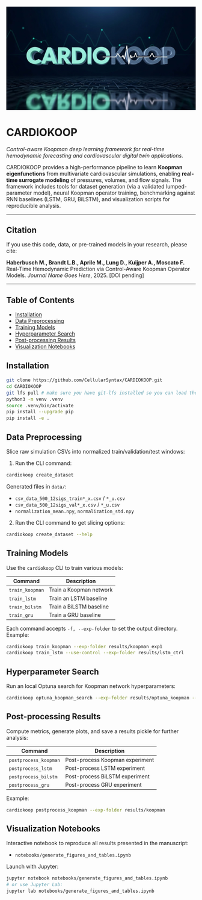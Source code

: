 <p align="center">
  <img src="assets/logo.png" alt="CardioKoop" width="1000"/>
</p>

# **CARDIOKOOP**  
*Control-aware Koopman deep learning framework for real-time hemodynamic forecasting and cardiovascular digital twin applications.*

CARDIOKOOP provides a high-performance pipeline to learn **Koopman eigenfunctions** from multivariate cardiovascular simulations, enabling **real-time surrogate modeling** of pressures, volumes, and flow signals. The framework includes tools for dataset generation (via a validated lumped-parameter model), neural Koopman operator training, benchmarking against RNN baselines (LSTM, GRU, BiLSTM), and visualization scripts for reproducible analysis.

---

## **Citation**
If you use this code, data, or pre-trained models in your research, please cite:  

**Haberbusch M., Brandt L.B., Aprile M., Lung D., Kuijper A., Moscato F.** Real-Time Hemodynamic Prediction via Control-Aware Koopman Operator Models.  *Journal Name Goes Here*, 2025. [DOI pending]

---


## Table of Contents

- [Installation](#installation)
- [Data Preprocessing](#data-preprocessing)
- [Training Models](#training-models)
- [Hyperparameter Search](#hyperparameter-search)
- [Post-processing Results](#post-processing-results)
- [Visualization Notebooks](#visualization-notebooks)

## Installation

```bash
git clone https://github.com/CellularSyntax/CARDIOKOOP.git
cd CARDIOKOOP
git lfs pull # make sure you have git-lfs installed so you can load the data files from the repository
python3 -m venv .venv
source .venv/bin/activate
pip install --upgrade pip
pip install -e .
```

## Data Preprocessing

Slice raw simulation CSVs into normalized train/validation/test windows:

1. Run the CLI command:

```bash
cardiokoop create_dataset
```

Generated files in `data/`:
- `csv_data_500_12sigs_train*_x.csv` / `*_u.csv`
- `csv_data_500_12sigs_val*_x.csv` / `*_u.csv`
- `normalization_mean.npy`, `normalization_std.npy`

2. Run the CLI command to get slicing options: 

```bash
cardiokoop create_dataset --help
```


## Training Models

Use the `cardiokoop` CLI to train various models:

| Command           | Description                       |
|-------------------|-----------------------------------|
| `train_koopman`   | Train a Koopman network           |
| `train_lstm`      | Train an LSTM baseline            |
| `train_bilstm`    | Train a BiLSTM baseline           |
| `train_gru`       | Train a GRU baseline              |

Each command accepts `-f, --exp-folder` to set the output directory. Example:

```bash
cardiokoop train_koopman --exp-folder results/koopman_exp1
cardiokoop train_lstm --use-control --exp-folder results/lstm_ctrl
```

## Hyperparameter Search

Run an local Optuna search for Koopman network hyperparameters:

```bash
cardiokoop optuna_koopman_search --exp-folder results/optuna_koopman --local
```

## Post-processing Results

Compute metrics, generate plots, and save a results pickle for further analysis:

| Command               | Description                          |
|-----------------------|--------------------------------------|
| `postprocess_koopman` | Post-process Koopman experiment      |
| `postprocess_lstm`    | Post-process LSTM experiment         |
| `postprocess_bilstm`  | Post-process BiLSTM experiment       |
| `postprocess_gru`     | Post-process GRU experiment          |

Example:

```bash
cardiokoop postprocess_koopman --exp-folder results/koopman
```

## Visualization Notebooks

Interactive notebook to reproduce all results presented in the manuscript:

- `notebooks/generate_figures_and_tables.ipynb`

Launch with Jupyter:

```bash
jupyter notebook notebooks/generate_figures_and_tables.ipynb
# or use Jupyter Lab:
jupyter lab notebooks/generate_figures_and_tables.ipynb
```
